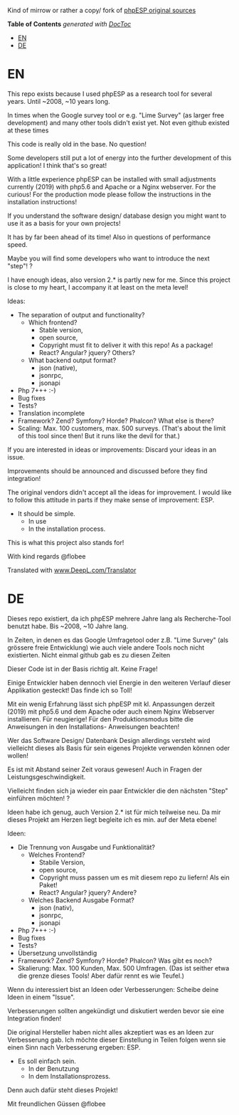 Kind of mirrow or rather a copy/ fork of [phpESP original sources](https://sourceforge.net/p/phpesp/code/)


<!-- START doctoc generated TOC please keep comment here to allow auto update -->
<!-- DON'T EDIT THIS SECTION, INSTEAD RE-RUN doctoc TO UPDATE -->
**Table of Contents**  *generated with [DocToc](https://github.com/thlorenz/doctoc)*

- [EN](#en)
- [DE](#de)

<!-- END doctoc generated TOC please keep comment here to allow auto update -->


# EN

This repo exists because I used phpESP as a research tool for several years. Until ~2008, ~10 years long.

In times when the Google survey tool or e.g. "Lime Survey" (as larger free development) and many other tools didn't exist yet. Not even github existed at these times

This code is really old in the base. No question!

Some developers still put a lot of energy into the further development of this application! I think that's so great!

With a little experience phpESP can be installed with small adjustments currently (2019) with php5.6 and Apache or a Nginx webserver. 
For the curious! For the production mode please follow the instructions in the installation instructions!

If you understand the software design/ database design you might want to use it as a basis for your own projects!

It has by far been ahead of its time! Also in questions of performance speed.

Maybe you will find some developers who want to introduce the next "step"! ?

I have enough ideas, also version 2.* is partly new for me.
Since this project is close to my heart, I accompany it at least on the meta level!

Ideas: 
 - The separation of output and functionality?
    - Which frontend?
        - Stable version, 
        - open source, 
        - Copyright must fit to deliver it with this repo! As a package!
        - React? Angular? jquery? Others?
    - What backend output format? 
        - json (native), 
        - jsonrpc, 
        - jsonapi
 - Php 7+++ :-)
 - Bug fixes
 - Tests?
 - Translation incomplete
 - Framework? Zend? Symfony? Horde? Phalcon? What else is there?
 - Scaling: Max. 100 customers, max. 500 surveys. (That's about the limit of this tool since then! But it runs like the devil for that.) 

If you are interested in ideas or improvements:
Discard your ideas in an issue.

Improvements should be announced and discussed before they find integration!

The original vendors didn't accept all the ideas for improvement. 
I would like to follow this attitude in parts if they make sense of improvement: ESP. 
 - It should be simple. 
    - In use
    - In the installation process. 

This is what this project also stands for!

With kind regards @flobee

Translated with www.DeepL.com/Translator


# DE

Dieses repo existiert, da ich phpESP mehrere Jahre lang als Recherche-Tool benutzt habe. Bis ~2008, ~10 Jahre lang.

In Zeiten, in denen es das Google Umfragetool oder z.B. "Lime Survey" (als grössere freie Entwicklung) wie auch viele andere Tools noch nicht existierten. Nicht einmal github gab es zu diesen Zeiten

Dieser Code ist in der Basis richtig alt. Keine Frage!

Einige Entwickler haben dennoch viel Energie in den weiteren Verlauf dieser Applikation gesteckt! Das finde ich so Toll!

Mit ein wenig Erfahrung lässt sich phpESP mit kl. Anpassungen derzeit (2019) mit php5.6 und dem Apache oder auch einem Nginx Webserver installieren. 
Für neugierige! Für den Produktionsmodus bitte die Anweisungen in den Installations- Anweisungen beachten!

Wer das Software Design/ Datenbank Design allerdings versteht wird vielleicht dieses als Basis für sein eigenes Projekte verwenden können oder wollen!

Es ist mit Abstand seiner Zeit voraus gewesen! Auch in Fragen der Leistungsgeschwindigkeit.

Vielleicht finden sich ja wieder ein paar Entwickler die den nächsten "Step" einführen möchten! ?

Ideen habe ich genug, auch Version 2.* ist für mich teilweise neu.
Da mir dieses Projekt am Herzen liegt begleite ich es min. auf der Meta ebene!

Ideen: 
 - Die Trennung von Ausgabe und Funktionalität?
    - Welches Frontend?
        - Stabile Version, 
        - open source, 
        - Copyright muss passen um es mit diesem repo zu liefern! Als ein Paket!
        - React? Angular? jquery? Andere?
    - Welches Backend Ausgabe Format? 
        - json (nativ), 
        - jsonrpc, 
        - jsonapi
 - Php 7+++ :-)
 - Bug fixes
 - Tests?
 - Übersetzung unvollständig
 - Framework? Zend? Symfony? Horde? Phalcon? Was gibt es noch?
 - Skalierung: Max. 100 Kunden, Max. 500 Umfragen. (Das ist seither etwa die grenze dieses Tools! Aber dafür rennt es wie Teufel.)

Wenn du interessiert bist an Ideen oder Verbesserungen:
Scheibe deine Ideen in einem "Issue".

Verbesserungen sollten angekündigt und diskutiert werden bevor sie eine Integration finden!

Die original Hersteller haben nicht alles akzeptiert was es an Ideen zur Verbesserung gab. 
Ich möchte dieser Einstellung in Teilen folgen wenn sie einen Sinn nach Verbesserung ergeben: ESP. 
 - Es soll einfach sein. 
    - In der Benutzung
    - In dem Installationsprozess. 

Denn auch dafür steht dieses Projekt!

Mit freundlichen Güssen @flobee












